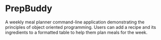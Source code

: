 # PrepBuddy

<p>A weekly meal planner command-line application demonstrating the principles of object oriented programming. Users can add a recipe and its ingredients to a formatted table to help them plan meals for the week. </p>
